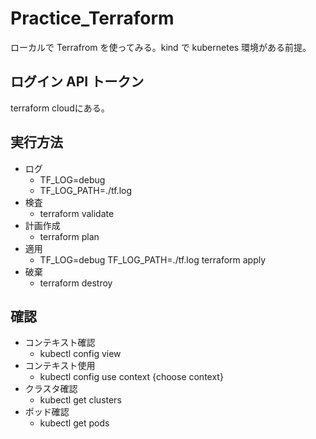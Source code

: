 # Practice_Terraform

ローカルで Terrafrom を使ってみる。kind で kubernetes 環境がある前提。

## ログイン API トークン

terraform cloudにある。

## 実行方法

- ログ
  - TF_LOG=debug
  - TF_LOG_PATH=./tf.log
- 検査
  - terraform validate
- 計画作成
  - terraform plan
- 適用
  - TF_LOG=debug TF_LOG_PATH=./tf.log terraform apply
- 破棄
  - terraform destroy

## 確認

- コンテキスト確認
  - kubectl config view
- コンテキスト使用
  - kubectl config use context {choose context}
- クラスタ確認
  - kubectl get clusters
- ポッド確認
  - kubectl get pods

